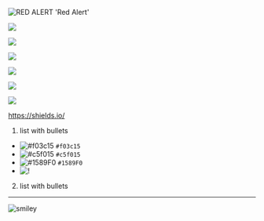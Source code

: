 ![RED ALERT](https://emoji.slack-edge.com/T9HN1J2NB/redalert/36b734253e1afd61.gif) 'Red Alert'

![](https://img.shields.io/badge/Danger-red?style=for-the-badge)

![](https://img.shields.io/badge/Note-blueviolet?style=for-the-badge)

![](https://img.shields.io/badge/Warning-yellow?style=for-the-badge)

![](https://img.shields.io/badge/Action-orange?style=for-the-badge)

![](https://img.shields.io/badge/Info-lightgrey?style=for-the-badge)

![](https://img.shields.io/badge/helpp-blue?style=for-the-badge)

https://shields.io/

1. list with bullets
- ![#f03c15](https://via.placeholder.com/15/f03c15/000000?text=+) `#f03c15`
- ![#c5f015](https://via.placeholder.com/15/c5f015/000000?text=+) `#c5f015`
- ![#1589F0](https://via.placeholder.com/15/1589F0/000000?text=+) `#1589F0`
- ![!](https://a.slack-edge.com/production-standard-emoji-assets/13.0/apple-medium/2757@2x.png)
2. list with bullets 

---

![smiley](https://a.slack-edge.com/production-standard-emoji-assets/13.0/apple-medium/1f606@2x.png)

